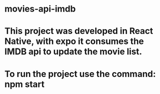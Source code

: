 # movies-api-imdb
# This project was developed in React Native, with expo it consumes the IMDB api to update the movie list.

# To run the project use the command: npm start
